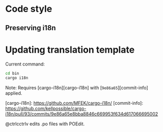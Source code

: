# Code style

## Preserving i18n

# Updating translation template

Current command:

```bash
cd bin
cargo i18n
```

Note: Requires [cargo-i18n][cargo-i18n] with [`9e86a65`][commit-info] applied.

[cargo-i18n]: https://github.com/MFEK/cargo-i18n/ <!-- Change this when kellpossible/cargo-i18n#93 merged. -->
[commit-info]: https://github.com/kellpossible/cargo-i18n/pull/93/commits/9e86a65e8bba8846c669953f634d617066695002

@ctrlcctrlv edits .po files with POEdit.
